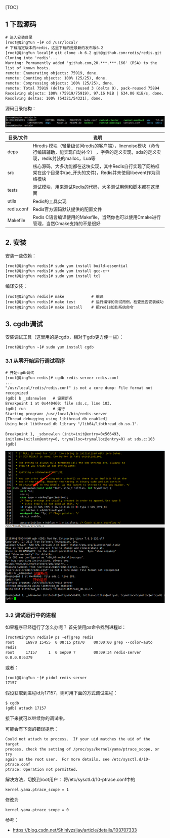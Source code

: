 [TOC]

## 1 下载源码

```shell
# 进入安装目录
[root@QingYun ~]# cd /usr/local/
# 下载指定版本的redis，这里下载的是最新的发布版6.2
[root@QingYun local]# git clone -b 6.2 git@github.com:redis/redis.git
Cloning into 'redis'...
Warning: Permanently added 'github.com,20.***.***.166' (RSA) to the list of known hosts.
remote: Enumerating objects: 75919, done.
remote: Counting objects: 100% (25/25), done.
remote: Compressing objects: 100% (25/25), done.
remote: Total 75919 (delta 9), reused 3 (delta 0), pack-reused 75894
Receiving objects: 100% (75919/75919), 97.16 MiB | 634.00 KiB/s, done.
Resolving deltas: 100% (54321/54321), done.
```



源码目录结构：

![image-20210823083725821](%E5%87%86%E5%A4%87.assets/image-20210823083725821-16296790522711.png)



| 目录/文件  | 说明                                                         |
| ---------- | ------------------------------------------------------------ |
| deps       | Hiredis 模块（轻量级访问redis的客户端），linenoise模块（命令行编辑辅助，能实现自动补全） ，字典的定义实现，sds的定义实现，redis封装的malloc，Lua等 |
| src        | 核心源码，大多功能都在这块实现，其中Redis自行实现了网络框架在这个目录中(ae_开头的文件)，Redis并未使用libevent作为网络模块 |
| tests      | 测试模块，用来测试Redis的代码，大多测试用例和脚本都在这里面  |
| utils      | Redis的工具实现                                              |
| redis.conf | Redis官方源码默认提供的配置文件                              |
| Makefile   | Redis C语言编译使用的Makefile，当然你也可以使用Cmake进行管理，当然Cmake支持的不是很好 |



## 2. 安装

安装一些依赖：

```shell
[root@QingYun redis]# sudo yum install build-essential
[root@QingYun redis]# sudo yum install gcc-c++
[root@QingYun redis]# sudo yum install tcl
```

编译安装：

```shell
[root@QingYun redis]# make            # 编译
[root@QingYun redis]# make test       # 运行编译的测试用例，检查是否安装成功
[root@QingYun redis]# make install    # 把redis加到系统命令
```

## 3. cgdb调试

安装调试工具（这里用的是cgdb，相对于gdb更方便一些）：

```shell
[root@QingYun ~]# sudo yum install cgdb
```

### 3.1 从零开始运行调试程序

```shell
# 开始cgdb调试
[root@QingYun redis]# cgdb redis-server redis.conf 
... 
"/usr/local/redis/redis.conf" is not a core dump: File format not recognized
(gdb) b	_sdsnewlen   # 设置断点
Breakpoint 1 at 0x440460: file sds.c, line 103.
(gdb) run            # 运行
Starting program: /usr/local/bin/redis-server 
[Thread debugging using libthread_db enabled]
Using host libthread_db library "/lib64/libthread_db.so.1".

Breakpoint 1, _sdsnewlen (init=init@entry=0x566493, initlen=initlen@entry=0, trymalloc=trymalloc@entry=0) at sds.c:103
(gdb) 
```

![image-20210823091134027](%E5%87%86%E5%A4%87.assets/image-20210823091134027.png)

### 3.2 调试运行中的进程

如果程序已经运行了怎么办呢？ 首先使用ps命令找到进程id：

```text
[root@QingYun redis]# ps -ef|grep redis
root     16970 15455  0 08:15 pts/0    00:00:00 grep --color=auto redis
root     17157     1  0 Sep09 ?        00:09:34 redis-server 0.0.0.0:6379
```

或者：

```text
[root@QingYun ~]# pidof redis-server
17157
```

假设获取到进程id为17157，则可用下面的方式调试进程：

```text
$ cgdb
(gdb) attach 17157
```

接下来就可以继续你的调试啦。

可能会有下面的错误提示：

```text
Could not attach to process.  If your uid matches the uid of the target
process, check the setting of /proc/sys/kernel/yama/ptrace_scope, or try
again as the root user.  For more details, see /etc/sysctl.d/10-ptrace.conf
ptrace: Operation not permitted.
```

解决方法，切换到root用户：
将/etc/sysctl.d/10-ptrace.conf中的

```text
kernel.yama.ptrace_scope = 1
```

修改为

```text
kernel.yama.ptrace_scope = 0
```

参考：

- https://blog.csdn.net/Shinlyzsljay/article/details/103707333

